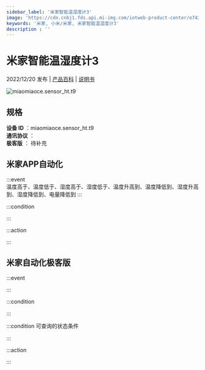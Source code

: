 ```yaml
---
sidebar_label: '米家智能温湿度计3'
image: 'https://cdn.cnbj1.fds.api.mi-img.com/iotweb-product-center/e74381666cbe00560a9597c9d55ec111_1664180153032.png?GalaxyAccessKeyId=AKVGLQWBOVIRQ3XLEW&Expires=9223372036854775807&Signature=mIusn6XQyAkCLeVeLj++feX0l8c='
keywords: '米家, 小米/米家, 米家智能温湿度计3'
description : ''
---
```

# 米家智能温湿度计3

2022/12/20 发布 | [产品百科](https://home.mi.com/webapp/content/baike/product/index.html?model=miaomiaoce.sensor_ht.t9/) | [说明书](https://home.mi.com/views/introduction.html?model=miaomiaoce.sensor_ht.t9&region=cn)

![miaomiaoce.sensor_ht.t9](https://cdn.cnbj1.fds.api.mi-img.com/iotweb-product-center/e74381666cbe00560a9597c9d55ec111_1664180153032.png?GalaxyAccessKeyId=AKVGLQWBOVIRQ3XLEW&Expires=9223372036854775807&Signature=mIusn6XQyAkCLeVeLj++feX0l8c=)

## 规格  
> 
**设备 ID** ：miaomiaoce.sensor_ht.t9  
**通讯协议** ：  
**极客版**  ： 待补充 


## 米家APP自动化  

:::event  
温度高于、温度低于、湿度高于、湿度低于、温度升高到、温度降低到、湿度升高到、湿度降低到、电量降低到
:::

:::condition  

:::

:::action   

:::

## 米家自动化极客版  

:::event  

:::

:::condition  

:::

:::condition 可查询的状态条件  

:::

:::action  

:::

        

